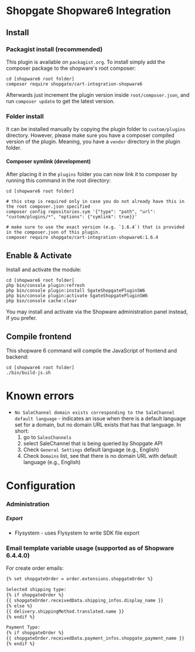 # Shopgate Shopware6 Integration

## Install

### Packagist install (recommended)
This plugin is available on `packagist.org`. To install simply add the composer package to the shopware's root composer:
```shell
cd [shopware6 root folder]
composer require shopgate/cart-integration-shopware6
```
Afterwards just increment the plugin version inside `root/composer.json`, and run `composer update` to get the latest
version.

### Folder install

It can be installed manually by copying the plugin folder to `custom/plugins` directory. However, please make sure you
have a composer compiled version of the plugin. Meaning, you have a `vendor` directory in the plugin folder.

#### Composer symlink (development)

After placing it in the `plugins` folder you can now link it to composer by running this command in the root
directory:

```shell
cd [shopware6 root folder]

# this step is required only in case you do not already have this in the root composer.json specified
composer config repositories.sym '{"type": "path", "url": "custom/plugins/*", "options": {"symlink": true}}'

# make sure to use the exact version (e.g. `1.6.4`) that is provided in the composer.json of this plugin.
composer require shopgate/cart-integration-shopware6:1.6.4
```

## Enable & Activate

Install and activate the module:

```shell
cd [shopware6 root folder]
php bin/console plugin:refresh
php bin/console plugin:install SgateShopgatePluginSW6
php bin/console plugin:activate SgateShopgatePluginSW6
php bin/console cache:clear
```

You may install and activate via the Shopware administration panel instead, if you prefer.

## Compile frontend

This shopware 6 command will compile the JavaScript of frontend and backend:

```shell
cd [shopware6 root folder]
./bin/build-js.sh
```

# Known errors

* `No SaleChannel domain exists corresponding to the SaleChannel default language` - indicates an issue when there is a
  default language set for a domain, but no domain URL exists that has that language. In short:
  1. go to `SalesChannels`
  1. select SaleChannel that is being queried by Shopgate API
  1. Check `General Settings` default language (e.g., English)
  1. Check `Domains` list, see that there is no domain URL with default language (e.g., English)

# Configuration

### Administration

##### Export

- Flysystem - uses Flysystem to write SDK file export

### Email template variable usage (supported as of Shopware 6.4.4.0)

For create order emails:

```html
{% set shopgateOrder = order.extensions.shopgateOrder %}

Selected shipping type:
{% if shopgateOrder %}
{{ shopgateOrder.receivedData.shipping_infos.display_name }}
{% else %}
{{ delivery.shippingMethod.translated.name }}
{% endif %}

Payment Type:
{% if shopgateOrder %}
{{ shopgateOrder.receivedData.payment_infos.shopgate_payment_name }}
{% endif %}
```
